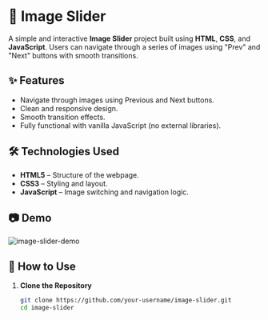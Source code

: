 # 📸 Image Slider

A simple and interactive **Image Slider** project built using **HTML**, **CSS**, and **JavaScript**. Users can navigate through a series of images using "Prev" and "Next" buttons with smooth transitions.

## ✨ Features

- Navigate through images using Previous and Next buttons.
- Clean and responsive design.
- Smooth transition effects.
- Fully functional with vanilla JavaScript (no external libraries).

## 🛠️ Technologies Used

- **HTML5** – Structure of the webpage.
- **CSS3** – Styling and layout.
- **JavaScript** – Image switching and navigation logic.

## 📷 Demo

![image-slider-demo](https://github.com/user-attachments/assets/8fc71865-183d-4d99-be6d-9187c213aeb0)


## 🚀 How to Use

1. **Clone the Repository**  
   ```bash
   git clone https://github.com/your-username/image-slider.git
   cd image-slider
